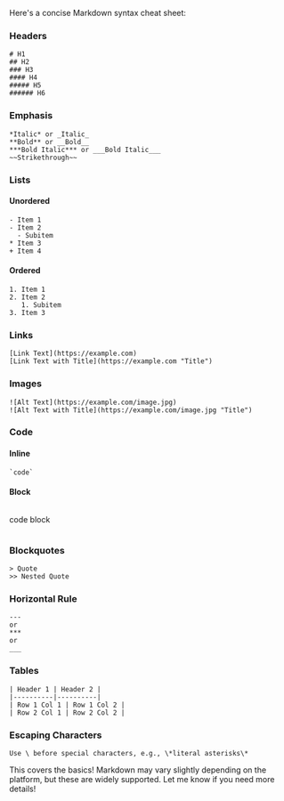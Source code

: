 Here's a concise Markdown syntax cheat sheet:

### Headers
```
# H1
## H2
### H3
#### H4
##### H5
###### H6
```

### Emphasis
```
*Italic* or _Italic_
**Bold** or __Bold__
***Bold Italic*** or ___Bold Italic___
~~Strikethrough~~
```

### Lists
#### Unordered
```
- Item 1
- Item 2
  - Subitem
* Item 3
+ Item 4
```

#### Ordered
```
1. Item 1
2. Item 2
   1. Subitem
3. Item 3
```

### Links
```
[Link Text](https://example.com)
[Link Text with Title](https://example.com "Title")
```

### Images
```
![Alt Text](https://example.com/image.jpg)
![Alt Text with Title](https://example.com/image.jpg "Title")
```

### Code
#### Inline
```
`code`
```

#### Block
```
```
code block
```
```

### Blockquotes
```
> Quote
>> Nested Quote
```

### Horizontal Rule
```
---
or
***
or
___
```

### Tables
```
| Header 1 | Header 2 |
|----------|----------|
| Row 1 Col 1 | Row 1 Col 2 |
| Row 2 Col 1 | Row 2 Col 2 |
```

### Escaping Characters
```
Use \ before special characters, e.g., \*literal asterisks\*
```

This covers the basics! Markdown may vary slightly depending on the platform, but these are widely supported. Let me know if you need more details!

